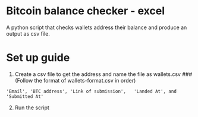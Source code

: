 # Bitcoin balance checker - excel
A python script that checks wallets address their balance and produce an output as csv file.

# Set up guide
1. Create a csv file to get the address and name the file as wallets.csv
###(Follow the format of wallets-format.csv in order)
```
'Email', 'BTC address', 'Link of submission',	'Landed At', and 'Submitted At'
```
2. Run the script
